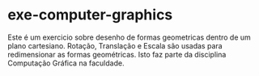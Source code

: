 # exe-computer-graphics
Este é um exercicio sobre desenho de formas geometricas dentro de um plano cartesiano. Rotação, Translação e Escala são usadas para redimensionar as formas geométricas. Isto faz parte da disciplina Computação Gráfica na faculdade.
